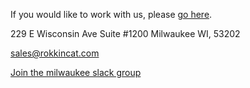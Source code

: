 If you would like to work with us, please [go here](work-with-us.md).

229 E Wisconsin Ave
Suite #1200
Milwaukee WI, 53202

sales@rokkincat.com

[Join the milwaukee slack group](http://mke-slack.herokuapp.com/)



